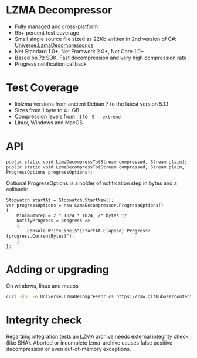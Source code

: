 # LZMA Decompressor

- Fully managed and cross-platform
- 95+ percent test coverage
- Small single source file sized as 22Kb written in 2nd version of C#: [Universe.LzmaDecompressor.cs](out/Universe.LzmaDecompressor.cs)
- Net Standard 1.0+, Net Framwork 2.0+, Net Core 1.0+
- Based on 7z SDK. Fast decompression and very high compression rate
- Progress notification callback

# Test Coverage
- liblzma versions from ancient Debian 7 to the latest version 5.1.1
- Sizes from 1 byte to 4+ GB
- Compression levels from `-1` to `-9 --extreme`
- Linux, Windows and MacOS

# API
```CSharp
public static void LzmaDecompressTo(Stream compressed, Stream plain);
public static void LzmaDecompressTo(Stream compressed, Stream plain, ProgressOptions progressOptions);
```
Optional ProgressOptions is a holder of notification step in bytes and a callback:
```CSharp
Stopwatch startAt = Stopwatch.StartNew();
var progressOptions = new LzmaDecompressor.ProgressOptions()
{
    MinimumStep = 2 * 1024 * 1024, /* bytes */
    NotifyProgress = progress =>
    {
        Console.WriteLine($"{startAt.Elapsed} Progress: {progress.CurrentBytes}");
    }
};
```

# Adding or upgrading
On windows, linux and macos
```sh
curl -kSL -o Universe.LzmaDecompressor.cs https://raw.githubusercontent.com/devizer/Universe.LzmaDecompressor/main/out/Universe.LzmaDecompressor.cs
```

# Integrity check
Regarding integration tests an LZMA archive needs external integrity check (like SHA). Aborted or incomplete lzma-archive causes false positive decompression or even out-of-memory exceptions.